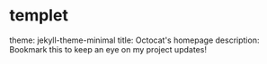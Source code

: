 # templet
theme: jekyll-theme-minimal
title: Octocat's homepage
description: Bookmark this to keep an eye on my project updates!
